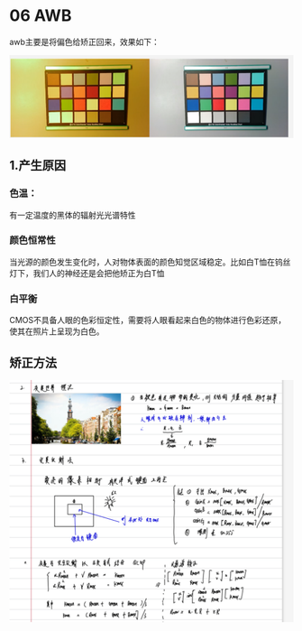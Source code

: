 # 06 AWB

awb主要是将偏色给矫正回来，效果如下：

![](./src/awb效果.png)

## 1.产生原因

### 色温：

有一定温度的黑体的辐射光光谱特性

### 颜色恒常性
当光源的颜色发生变化时，人对物体表面的颜色知觉区域稳定。比如白T恤在钨丝灯下，我们人的神经还是会把他矫正为白T恤

### 白平衡
CMOS不具备人眼的色彩恒定性，需要将人眼看起来白色的物体进行色彩还原，使其在照片上呈现为白色。

## 矫正方法

![](./src/awb算法.jpg)